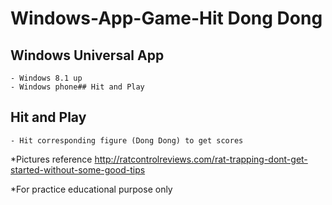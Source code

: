 # Windows-App-Game-Hit Dong Dong 

## Windows Universal App   
	- Windows 8.1 up  
	- Windows phone## Hit and Play  

## Hit and Play
	- Hit corresponding figure (Dong Dong) to get scores 
	
*Pictures reference  http://ratcontrolreviews.com/rat-trapping-dont-get-started-without-some-good-tips

*For practice educational purpose only 
